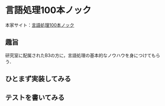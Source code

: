 # 言語処理100本ノック
本家サイト：[言語処理100本ノック](http://www.cl.ecei.tohoku.ac.jp/nlp100/)

## 趣旨
研究室に配属されたB3の方に，言語処理の基本的なノウハウを身につけてもらう．

## ひとまず実装してみる

## テストを書いてみる
